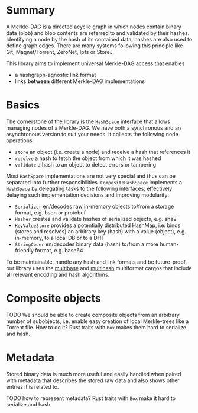 Summary
=======

A Merkle-DAG is a directed acyclic graph in which nodes contain binary data (blob)
and blob contents are referred to and validated by their hashes.
Identifying a node by the hash of its contained data,
hashes are also used to define graph edges.
There are many systems following this principle like
Git, Magnet/Torrent, ZeroNet, Ipfs or StoreJ.
   
This library aims to implement universal Merkle-DAG access that enables
 - a hashgraph-agnostic link format
 - links **between** different Merkle-DAG implementations


Basics
======

The cornerstone of the library is the `HashSpace` interface
that allows managing nodes of a Merkle-DAG.
We have both a synchronous and an asynchronous version to suit your needs.
It collects the following node operations:
 - `store` an object (i.e. create a node) and receive a hash that references it
 - `resolve` a hash to fetch the object from which it was hashed
 - `validate` a hash to an object to detect errors or tampering

Most `HashSpace` implementations are not very special and thus can be
separated into further responsibilities. `CompositeHashSpace`
implements a `HashSpace` by delegating tasks to the following interfaces,
effectively delaying such implementation decisions and improving modularity:
 - `Serializer` en/decodes raw in-memory objects to/from a storage format, e.g. bson or protobuf
 - `Hasher` creates and validate hashes of serialized objects, e.g. sha2
 - `KeyValueStore` provides a potentially distributed HashMap,
    i.e. binds (stores and resolves) an arbitrary key (hash) with a value (object),
    e.g. in-memory, to a local DB or to a DHT
 - `StringCoder` en/decodes binary data (hash) to/from a more human-friendly format, e.g. base64

To be maintainable, handle any hash and link formats
and be future-proof, our library uses the
[multibase](https://github.com/multiformats/rust-multibase) and 
[multihash](https://github.com/multiformats/rust-multihash)
multiformat cargos that include all relevant encoding and hash algorithms.


Composite objects
=================

TODO We should be able to create composite objects from an arbitrary number of subobjects,
i.e. enable easy creation of local Merkle-trees like a Torrent file. How to do it?
Rust traits with `Box` makes them hard to serialize and hash. 


Metadata
========

Stored binary data is much more useful and easily handled when paired with metadata
that describes the stored raw data and also shows other entries it is related to.

TODO how to represent metadata? Rust traits with `Box` make it hard to serialize and hash.
